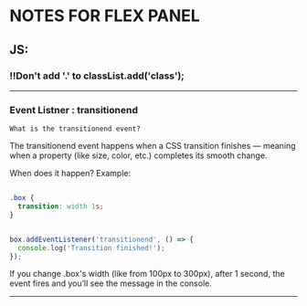 # NOTES FOR FLEX PANEL

## JS:

### !!Don't add '.' to classList.add('class');
---
### Event Listner : transitionend 
    What is the transitionend event?
The transitionend event happens when a CSS transition finishes — meaning when a property (like size, color, etc.) completes its smooth change.

When does it happen?
Example:
``` css

.box {
  transition: width 1s;
}
```
``` js

box.addEventListener('transitionend', () => {
  console.log('Transition finished!');
});
```

If you change .box's width (like from 100px to 300px), after 1 second, the event fires and you’ll see the message in the console.

 

---